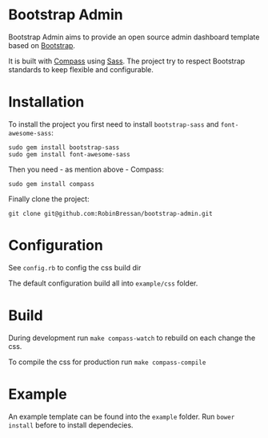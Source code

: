 Bootstrap Admin
===============

Bootstrap Admin aims to provide an open source admin dashboard template based on [Bootstrap](http://getbootstrap.com).

It is built with [Compass](http://compass-style.org/) using [Sass](http://sass-lang.com/). The project try to respect Bootstrap standards to keep flexible and configurable.

Installation
============

To install the project you first need to install `bootstrap-sass` and `font-awesome-sass`:

```
sudo gem install bootstrap-sass
sudo gem install font-awesome-sass
```

Then you need - as mention above - Compass:

```
sudo gem install compass
```

Finally clone the project:

```
git clone git@github.com:RobinBressan/bootstrap-admin.git
```

Configuration
=============

See `config.rb` to config the css build dir

The default configuration build all into `example/css` folder.

Build
=====

During development run `make compass-watch` to rebuild on each change the css.

To compile the css for production run `make compass-compile`

Example
=======

An example template can be found into the `example` folder. Run `bower install` before to install dependecies.
